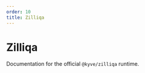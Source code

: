 ```yaml
---
order: 10
title: Zilliqa
---
```


# Zilliqa

Documentation for the official `@kyve/zilliqa` runtime.
